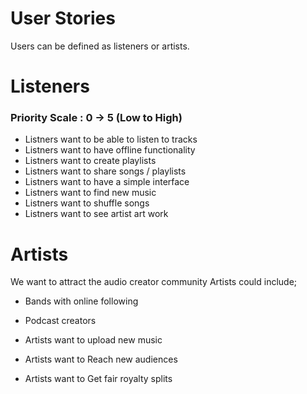 # User Stories

Users can be defined as listeners or artists. 

# Listeners

### Priority Scale : 0 -> 5 (Low to High)

- Listners want to be able to listen to tracks   
- Listners want to have offline functionality
- Listners want to create playlists
- Listners want to share songs / playlists
- Listners want to have a simple interface
- Listners want to find new music
- Listners want to shuffle songs
- Listners want to see artist art work


# Artists

We want to attract the audio creator community
Artists could include;

- Bands with online following
- Podcast creators

- Artists want to upload new music
- Artists want to Reach new audiences
- Artists want to Get fair royalty splits

